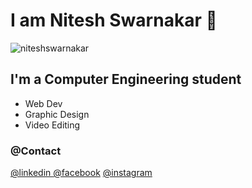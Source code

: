 <!--
**niteshswarnakar/niteshswarnakar** is a ✨ _special_ ✨ repository because its `README.md` (this file) appears on your GitHub profile.

Here are some ideas to get you started:


-->

# I am Nitesh Swarnakar 👋

<p align="left"> <img src="https://komarev.com/ghpvc/?username=niteshswarnakar&label=Profile%20views&color=0e75b6&style=flat" alt="niteshswarnakar" /> </p>

## I'm a Computer Engineering student

- Web Dev
- Graphic Design
- Video Editing

<h3 align="left">@Contact</h3>
<a href = "https://np.linkedin.com/in/nitesh-swarnakar-75411a142">@linkedin </a>
<a href = "https://www.facebook.com/nitesh.sunar/">@facebook</a>
<a href = "https://www.instagram.com/iamniteshswarnakar/">@instagram</a>

[website]: https://rohanchhetry.com.np
[twitter]: https://twitter.com/rohanchhetry9
[youtube]: https://www.youtube.com/channel/UChsgwLNqdFtZmZ38xVgcwqQ
[instagram]: https://www.instagram.com/rohan.xtry/
[linkedin]: https://www.linkedin.com/in/rohan-chhetry-0b56061a6/

<!--
![GitHub Stats](https://github-readme-stats.vercel.app/api?username=niteshswarnakar&theme=radical)
-->
